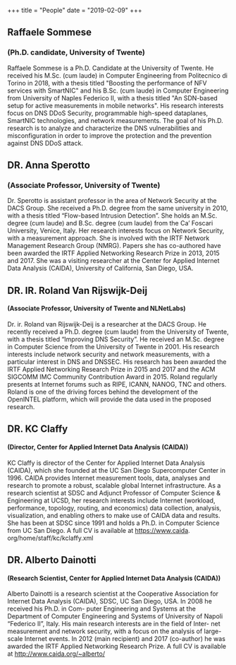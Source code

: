 +++
title = "People"
date = "2019-02-09"
+++

## Raffaele Sommese
### (Ph.D. candidate, University of Twente)

Raffaele Sommese is a Ph.D. Candidate at the University of Twente.
He received his M.Sc. (cum laude) in Computer Engineering from Politecnico di Torino in 2018, with a thesis titled "Boosting the performance of NFV services with SmartNIC" and his B.Sc. (cum laude) in Computer Engineering from University of Naples Federico II, with a thesis titled "An SDN-based setup for active measurements in mobile networks".
His research interests focus on DNS DDoS Security, programmable high-speed dataplanes, SmartNIC technologies, and network measurements.
The goal of his Ph.D. research is to analyze and characterize the DNS vulnerabilities and misconfiguration in order to improve the protection and the prevention against DNS DDoS attack.

## DR. Anna Sperotto
### (Associate Professor, University of Twente)

Dr. Sperotto is assistant professor in the area of Network Security at the DACS Group. She received a Ph.D. degree from the same university in 2010, with a thesis titled “Flow-based Intrusion Detection”. She holds an M.Sc. degree (cum laude) and B.Sc. degree (cum laude) from the Ca’ Foscari University, Venice, Italy. Her research interests focus on Network Security, with a measurement approach. She is involved with the IRTF Network Management Research Group (NMRG). Papers she has co-authored have been awarded the IRTF Applied Networking Research Prize in 2013, 2015 and 2017. She was a visiting researcher at the Center for Applied Internet Data Analysis (CAIDA), University of California, San Diego, USA.

## DR. IR. Roland Van Rijswijk-Deij
#### (Associate Professor, University of Twente and NLNetLabs)

Dr. ir. Roland van Rijswijk-Deij is a researcher at the DACS Group. He recently received a Ph.D. degree (cum laude) from the University of Twente, with a thesis titled “Improving DNS Security”. He received an M.Sc. degree in Computer Science from the University of Twente in 2001. 
His research interests include network security and network measurements, with a particular interest in DNS and DNSSEC. His research has been awarded the IRTF Applied Networking Research Prize in 2015 and 2017 and the ACM SIGCOMM IMC Community Contribution Award in 2015. Roland regularly presents at Internet forums such as RIPE, ICANN, NANOG, TNC and others. Roland is one of the driving forces behind the development of the OpenINTEL platform, which will provide the data used in the proposed research.

## DR. KC Claffy
#### (Director, Center for Applied Internet Data Analysis (CAIDA))
KC Claffy is director of the Center for Applied Internet Data Analysis (CAIDA), which
she founded at the UC San Diego Supercomputer Center in 1996. CAIDA provides Internet
measurement tools, data, analyses and research to promote a robust, scalable global Internet
infrastructure. As a research scientist at SDSC and Adjunct Professor of Computer Science
& Engineering at UCSD, her research interests include Internet (workload, performance,
topology, routing, and economics) data collection, analysis, visualization, and enabling others
to make use of CAIDA data and results. She has been at SDSC since 1991 and holds a Ph.D.
in Computer Science from UC San Diego. A full CV is available at https://www.caida.
org/home/staff/kc/kclaffy.xml
## DR. Alberto Dainotti
#### (Research Scientist, Center for Applied Internet Data Analysis (CAIDA))
Alberto Dainotti is a research scientist at the Cooperative Association for Internet
Data Analysis (CAIDA), SDSC, UC San Diego, USA. In 2008 he received his Ph.D. in Com-
puter Engineering and Systems at the Department of Computer Engineering and Systems of
University of Napoli “Federico II”, Italy. His main research interests are in the field of Inter-
net measurement and network security, with a focus on the analysis of large-scale Internet
events. In 2012 (main recipient) and 2017 (co-author) he was awarded the IRTF Applied
Networking Research Prize. A full CV is available at http://www.caida.org/~alberto/
